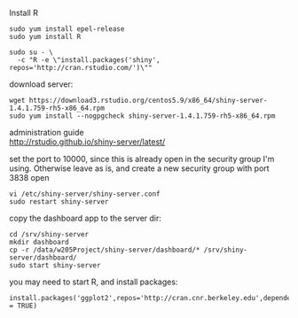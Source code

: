 Install R

```
sudo yum install epel-release
sudo yum install R

sudo su - \
  -c "R -e \"install.packages('shiny', repos='http://cran.rstudio.com/')\""

```

download server:

```
wget https://download3.rstudio.org/centos5.9/x86_64/shiny-server-1.4.1.759-rh5-x86_64.rpm
sudo yum install --nogpgcheck shiny-server-1.4.1.759-rh5-x86_64.rpm
```

administration guide   
http://rstudio.github.io/shiny-server/latest/

set the port to 10000, since this is already open in the security group I'm using.
Otherwise leave as is, and create a new security group with port 3838 open
```
vi /etc/shiny-server/shiny-server.conf
sudo restart shiny-server
```

copy the dashboard app to the server dir:

```
cd /srv/shiny-server
mkdir dashboard
cp -r /data/w205Project/shiny-server/dashboard/* /srv/shiny-server/dashboard/
sudo start shiny-server
```

you may need to start R, and install packages:
```
install.packages('ggplot2',repos='http://cran.cnr.berkeley.edu',dependencies = TRUE)
```
